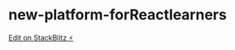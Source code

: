 # new-platform-forReactlearners

[Edit on StackBlitz ⚡️](https://stackblitz.com/edit/web-platform-ukvnqr)